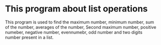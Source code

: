 # This program about list operations
This program is used to find the maximum number, minimum number, sum of the number, averages of the number, Second maximum number, positive numeber, negative number, evennumebr, odd number and two digits number present in a list.